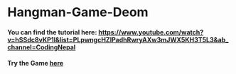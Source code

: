 # Hangman-Game-Deom
#### You can find the tutorial here: https://www.youtube.com/watch?v=hSSdc8vKP1I&list=PLpwngcHZlPadhRwryAXw3mJWX5KH3T5L3&ab_channel=CodingNepal
#### Try the Game [here](https://ahmedkhilla.github.io/hangman-game-deom/)



